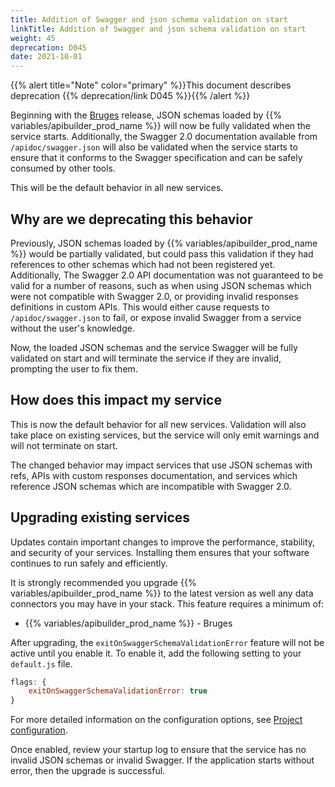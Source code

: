 ```yaml
---
title: Addition of Swagger and json schema validation on start
linkTitle: Addition of Swagger and json schema validation on start
weight: 45
deprecation: D045
date: 2021-10-01
---
```


{{% alert title="Note" color="primary" %}}This document describes deprecation {{% deprecation/link D045 %}}{{% /alert %}}

Beginning with the [Bruges](/docs/release_notes/bruges) release, JSON schemas loaded by {{% variables/apibuilder_prod_name %}} will now be fully validated when the service starts. Additionally, the Swagger 2.0 documentation available from `/apidoc/swagger.json` will also be validated when the service starts to ensure that it conforms to the Swagger specification and can be safely consumed by other tools.

This will be the default behavior in all new services.

## Why are we deprecating this behavior

Previously, JSON schemas loaded by {{% variables/apibuilder_prod_name %}} would be partially validated, but could pass this validation if they had references to other schemas which had not been registered yet. Additionally, The Swagger 2.0 API documentation was not guaranteed to be valid for a number of reasons, such as when using JSON schemas which were not compatible with Swagger 2.0, or providing invalid responses definitions in custom APIs. This would either cause requests to `/apidoc/swagger.json` to fail, or expose invalid Swagger from a service without the user's knowledge.

Now, the loaded JSON schemas and the service Swagger will be fully validated on start and will terminate the service if they are invalid, prompting the user to fix them.

## How does this impact my service

This is now the default behavior for all new services. Validation will also take place on existing services, but the service will only emit warnings and will not terminate on start.

The changed behavior may impact services that use JSON schemas with refs, APIs with custom responses documentation, and services which reference JSON schemas which are incompatible with Swagger 2.0.

## Upgrading existing services

Updates contain important changes to improve the performance, stability, and security of your services. Installing them ensures that your software continues to run safely and efficiently.

It is strongly recommended you upgrade {{% variables/apibuilder_prod_name %}} to the latest version as well any data connectors you may have in your stack. This feature requires a minimum of:

* {{% variables/apibuilder_prod_name %}} - Bruges

After upgrading, the `exitOnSwaggerSchemaValidationError` feature will not be active until you enable it. To enable it, add the following setting to your `default.js` file.

```javascript
flags: {
    exitOnSwaggerSchemaValidationError: true
}
```

For more detailed information on the configuration options, see [Project configuration](/docs/developer_guide/project/configuration/project_configuration/#flags).

Once enabled, review your startup log to ensure that the service has no invalid JSON schemas or invalid Swagger. If the application starts without error, then the upgrade is successful.
